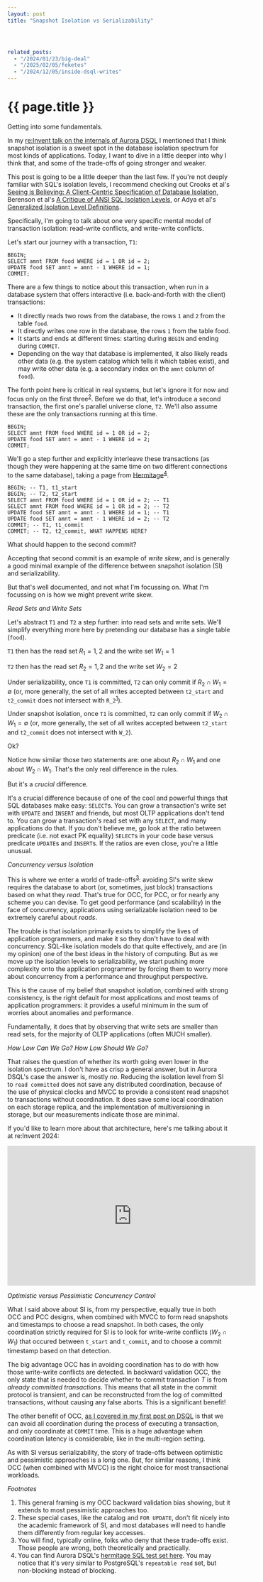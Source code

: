 ```yaml
---
layout: post
title: "Snapshot Isolation vs Serializability"




related_posts:
  - "/2024/01/23/big-deal"
  - "/2025/02/05/feketes"
  - "/2024/12/05/inside-dsql-writes"
---
```

{{ page.title }}
================


<script>
  MathJax = {
    tex: {inlineMath: [['$', '$'], ['\\(', '\\)']]}
  };
</script>
<script id="MathJax-script" async src="https://cdn.jsdelivr.net/npm/mathjax@3/es5/tex-mml-chtml.js"></script>

<p class="meta">Getting into some fundamentals.</p>

In my [re:Invent talk on the internals of Aurora DSQL](https://www.youtube.com/watch?v=huGmR_mi5dQ) I mentioned that I think snapshot isolation is a sweet spot in the database isolation spectrum for most kinds of applications. Today, I want to dive in a little deeper into why I think that, and some of the trade-offs of going stronger and weaker.

This post is going to be a little deeper than the last few. If you're not deeply familiar with SQL's isolation levels, I recommend checking out Crooks et al's [Seeing is Believing: A Client-Centric Specification of Database Isolation](https://dl.acm.org/doi/10.1145/3087801.3087802), Berenson et al's [A Critique of ANSI SQL Isolation Levels](https://www.microsoft.com/en-us/research/wp-content/uploads/2016/02/tr-95-51.pdf), or Adya et al's [Generalized Isolation Level Definitions](https://pmg.csail.mit.edu/papers/icde00.pdf).

Specifically, I'm going to talk about one very specific mental model of transaction isolation: read-write conflicts, and write-write conflicts.

Let's start our journey with a transaction, `T1`:

    BEGIN;
    SELECT amnt FROM food WHERE id = 1 OR id = 2;
    UPDATE food SET amnt = amnt - 1 WHERE id = 1;
    COMMIT;

There are a few things to notice about this transaction, when run in a database system that offers interactive (i.e. back-and-forth with the client) transactions:

 * It directly reads two rows from the database, the rows `1` and `2` from the table `food`.
 * It directly writes one row in the database, the rows `1` from the table food.
 * It starts and ends at different times: starting during `BEGIN` and ending during `COMMIT`.
 * Depending on the way that database is implemented, it also likely reads other data (e.g. the system catalog which tells it which tables exist), and may write other data (e.g. a secondary index on the `amnt` column of `food`).

The forth point here is critical in real systems, but let's ignore it for now and focus only on the first three<sup>[2](#foot2)</sup>. Before we do that, let's introduce a second transaction, the first one's parallel universe clone, `T2`. We'll also assume these are the only transactions running at this time.

    BEGIN;
    SELECT amnt FROM food WHERE id = 1 OR id = 2;
    UPDATE food SET amnt = amnt - 1 WHERE id = 2;
    COMMIT;

We'll go a step further and explicitly interleave these transactions (as though they were happening at the same time on two different connections to the same database), taking a page from [Hermitage](https://github.com/ept/hermitage/blob/master/postgres.md)<sup>[4](#foot4)</sup>.

    BEGIN; -- T1, t1_start
    BEGIN; -- T2, t2_start
    SELECT amnt FROM food WHERE id = 1 OR id = 2; -- T1
    SELECT amnt FROM food WHERE id = 1 OR id = 2; -- T2
    UPDATE food SET amnt = amnt - 1 WHERE id = 1; -- T1
    UPDATE food SET amnt = amnt - 1 WHERE id = 2; -- T2
    COMMIT; -- T1, t1_commit
    COMMIT; -- T2, t2_commit, WHAT HAPPENS HERE?

What should happen to the second commit?

Accepting that second commit is an example of *write skew*, and is generally a good minimal example of the difference between snapshot isolation (SI) and serializability.

But that's well documented, and not what I'm focussing on. What I'm focussing on is how we might prevent write skew.

*Read Sets and Write Sets*

Let's abstract `T1` and `T2` a step further: into read sets and write sets. We'll simplify everything more here by pretending our database has a single table (`food`).

`T1` then has the read set $R_1 = {1,2}$ and the write set $W_1 = {1}$

`T2` then has the read set $R_2 = {1,2}$ and the write set $W_2 = {2}$

Under serializability, once `T1` is committed, `T2` can only commit if $R_2 \cap W_1 = \emptyset$ (or, more generally, the set of all writes accepted between `t2_start` and `t2_commit` does not intersect with `R_2`<sup>[1](#foot1)</sup>).

Under snapshot isolation, once `T1` is committed, `T2` can only commit if $W_2 \cap W_1 = \emptyset$ (or, more generally, the set of all writes accepted between `t2_start` and `t2_commit` does not intersect with `W_2`).

Ok?

Notice how similar those two statements are: one about $R_2 \cap W_1$ and one about $W_2 \cap W_1$. That's the only real difference in the rules.

But it's a *crucial* difference.

It's a crucial difference because of one of the cool and powerful things that SQL databases make easy: `SELECT`s. You can grow a transaction's write set with `UPDATE` and `INSERT` and friends, but most OLTP applications don't tend to. You can grow a transaction's read set with any `SELECT`, and many applications do that. If you don't believe me, go look at the ratio between predicate (i.e. not exact PK equality) `SELECT`s in your code base versus predicate `UPDATE`s and `INSERT`s. If the ratios are even close, you're a little unusual.

*Concurrency versus Isolation*

This is where we enter a world of trade-offs<sup>[3](#foot3)</sup>: avoiding SI's write skew requires the database to abort (or, sometimes, just block) transactions based on what they *read*. That's true for OCC, for PCC, or for nearly any scheme you can devise. To get good performance (and scalability) in the face of concurrency, applications using serializable isolation need to be extremely careful about *reads*.

The trouble is that isolation primarily exists to simplify the lives of application programmers, and make it so they don't have to deal with concurrency. SQL-like isolation models do that quite effectively, and are (in my opinion) one of the best ideas in the history of computing. But as we move up the isolation levels to serializability, we start pushing more complexity onto the application programmer by forcing them to worry more about concurrency from a performance and throughput perspective.

This is the cause of my belief that snapshot isolation, combined with strong consistency, is the right default for most applications and most teams of application programmers: it provides a useful minimum in the sum of worries about anomalies and performance.

Fundamentally, it does that by observing that write sets are smaller than read sets, for the majority of OLTP applications (often MUCH smaller).

*How Low Can We Go? How Low Should We Go?*

That raises the question of whether its worth going even lower in the isolation spectrum. I don't have as crisp a general answer, but in Aurora DSQL's case the answer is, mostly *no*. Reducing the isolation level from SI to `read committed` does not save any distributed coordination, because of the use of physical clocks and MVCC to provide a consistent read snapshot to transactions without coordination. It does save some local coordination on each storage replica, and the implementation of multiversioning in storage, but our measurements indicate those are minimal.

If you'd like to learn more about that architecture, here's me talking about it at re:Invent 2024:

<iframe width="560" height="315" src="https://www.youtube-nocookie.com/embed/huGmR_mi5dQ?si=qXMxiImNZ5MGf9Co" title="YouTube video player" frameborder="0" allow="accelerometer; autoplay; clipboard-write; encrypted-media; gyroscope; picture-in-picture; web-share" referrerpolicy="strict-origin-when-cross-origin" allowfullscreen></iframe>

*Optimistic versus Pessimistic Concurrency Control*

What I said above about SI is, from my perspective, equally true in both OCC and PCC designs, when combined with MVCC to form read snapshots and timestamps to choose a read snapshot. In both cases, the only coordination strictly required for SI is to look for write-write conflicts ($W_2 \cap W_1$) that occured between `t_start` and `t_commit`, and to choose a commit timestamp based on that detection.

The big advantage OCC has in avoiding coordination has to do with how those write-write conflicts are detected. In backward validation OCC, the only state that is needed to decide whether to commit transaction $T$ is from *already committed transactions*. This means that all state in the commit protocol is transient, and can be reconstructed from the log of committed transactions, without causing any false aborts. This is a significant benefit!

The other benefit of OCC, [as I covered in my first post on DSQL](https://brooker.co.za/blog/2024/12/03/aurora-dsql.html) is that we can avoid all coordination during the process of executing a transaction, and only coordinate at `COMMIT` time. This is a huge advantage when coordination latency is considerable, like in the multi-region setting.

As with SI versus serializability, the story of trade-offs between optimistic and pessimistic approaches is a long one. But, for similar reasons, I think OCC (when combined with MVCC) is the right choice for most transactional workloads.

*Footnotes*

1. <a name="foot1"></a> This general framing is my OCC backward validation bias showing, but it extends to most pessimistic approaches too.
2. <a name="foot2"></a> These special cases, like the catalog and `FOR UPDATE`, don't fit nicely into the academic framework of SI, and most databases will need to handle them differently from regular key accesses.
3. <a name="foot3"></a> You will find, typically online, folks who deny that these trade-offs exist. Those people are wrong, both theoretically and practically.
4. <a name="foot4"></a> You can find Aurora DSQL's [hermitage SQL test set here](https://github.com/marcbrooker/hermitage/blob/master/dsql.md). You may notice that it's very similar to PostgreSQL's `repeatable read` set, but non-blocking instead of blocking.